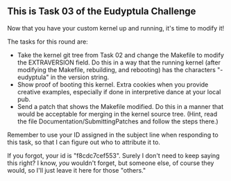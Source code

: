 This is Task 03 of the Eudyptula Challenge
------------------------------------------

Now that you have your custom kernel up and running, it's time to modify
it!

The tasks for this round are:
  - Take the kernel git tree from Task 02 and change the Makefile to
    modify the EXTRAVERSION field.  Do this in a way that the
    running kernel (after modifying the Makefile, rebuilding, and
    rebooting) has the characters "-eudyptula" in the version string.
  - Show proof of booting this kernel.  Extra cookies when you provide
    creative examples, especially if done in interpretive dance at your
    local pub.
  - Send a patch that shows the Makefile modified.  Do this in a manner
    that would be acceptable for merging in the kernel source tree.
    (Hint, read the file Documentation/SubmittingPatches and follow the
    steps there.)

Remember to use your ID assigned in the subject line when responding to
this task, so that I can figure out who to attribute it to.

If you forgot, your id is "f8cdc7cef553".  Surely I don't need to keep
saying this right?  I know, _you_ wouldn't forget, but someone else, of
course they would, so I'll just leave it here for those "others."
